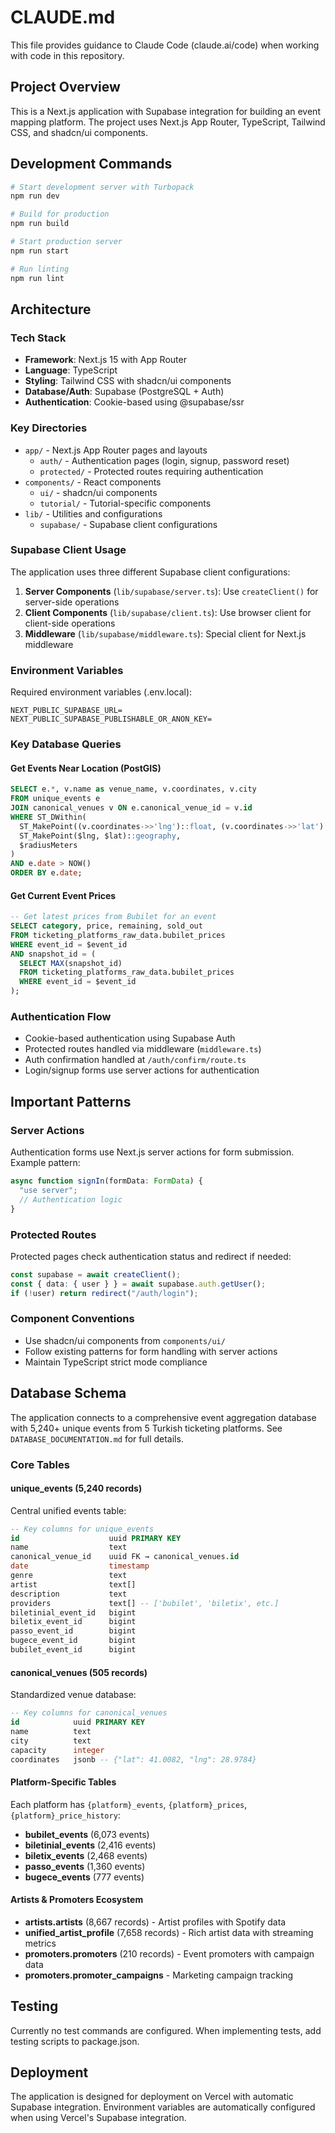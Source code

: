 # CLAUDE.md

This file provides guidance to Claude Code (claude.ai/code) when working with code in this repository.

## Project Overview

This is a Next.js application with Supabase integration for building an event mapping platform. The project uses Next.js App Router, TypeScript, Tailwind CSS, and shadcn/ui components.

## Development Commands

```bash
# Start development server with Turbopack
npm run dev

# Build for production
npm run build

# Start production server
npm run start

# Run linting
npm run lint
```

## Architecture

### Tech Stack
- **Framework**: Next.js 15 with App Router
- **Language**: TypeScript
- **Styling**: Tailwind CSS with shadcn/ui components
- **Database/Auth**: Supabase (PostgreSQL + Auth)
- **Authentication**: Cookie-based using @supabase/ssr

### Key Directories
- `app/` - Next.js App Router pages and layouts
  - `auth/` - Authentication pages (login, signup, password reset)
  - `protected/` - Protected routes requiring authentication
- `components/` - React components
  - `ui/` - shadcn/ui components
  - `tutorial/` - Tutorial-specific components
- `lib/` - Utilities and configurations
  - `supabase/` - Supabase client configurations

### Supabase Client Usage

The application uses three different Supabase client configurations:

1. **Server Components** (`lib/supabase/server.ts`): Use `createClient()` for server-side operations
2. **Client Components** (`lib/supabase/client.ts`): Use browser client for client-side operations
3. **Middleware** (`lib/supabase/middleware.ts`): Special client for Next.js middleware

### Environment Variables

Required environment variables (.env.local):
```
NEXT_PUBLIC_SUPABASE_URL=
NEXT_PUBLIC_SUPABASE_PUBLISHABLE_OR_ANON_KEY=
```

### Key Database Queries

#### Get Events Near Location (PostGIS)
```sql
SELECT e.*, v.name as venue_name, v.coordinates, v.city
FROM unique_events e
JOIN canonical_venues v ON e.canonical_venue_id = v.id
WHERE ST_DWithin(
  ST_MakePoint((v.coordinates->>'lng')::float, (v.coordinates->>'lat')::float)::geography,
  ST_MakePoint($lng, $lat)::geography,
  $radiusMeters
)
AND e.date > NOW()
ORDER BY e.date;
```

#### Get Current Event Prices
```sql
-- Get latest prices from Bubilet for an event
SELECT category, price, remaining, sold_out
FROM ticketing_platforms_raw_data.bubilet_prices
WHERE event_id = $event_id
AND snapshot_id = (
  SELECT MAX(snapshot_id) 
  FROM ticketing_platforms_raw_data.bubilet_prices 
  WHERE event_id = $event_id
);
```

### Authentication Flow

- Cookie-based authentication using Supabase Auth
- Protected routes handled via middleware (`middleware.ts`)
- Auth confirmation handled at `/auth/confirm/route.ts`
- Login/signup forms use server actions for authentication

## Important Patterns

### Server Actions
Authentication forms use Next.js server actions for form submission. Example pattern:
```typescript
async function signIn(formData: FormData) {
  "use server";
  // Authentication logic
}
```

### Protected Routes
Protected pages check authentication status and redirect if needed:
```typescript
const supabase = await createClient();
const { data: { user } } = await supabase.auth.getUser();
if (!user) return redirect("/auth/login");
```

### Component Conventions
- Use shadcn/ui components from `components/ui/`
- Follow existing patterns for form handling with server actions
- Maintain TypeScript strict mode compliance

## Database Schema

The application connects to a comprehensive event aggregation database with 5,240+ unique events from 5 Turkish ticketing platforms. See `DATABASE_DOCUMENTATION.md` for full details.

### Core Tables

#### unique_events (5,240 records)
Central unified events table:
```sql
-- Key columns for unique_events
id                    uuid PRIMARY KEY
name                  text
canonical_venue_id    uuid FK → canonical_venues.id
date                  timestamp
genre                 text
artist                text[]
description           text
providers             text[] -- ['bubilet', 'biletix', etc.]
biletinial_event_id   bigint
biletix_event_id      bigint
passo_event_id        bigint
bugece_event_id       bigint
bubilet_event_id      bigint
```

#### canonical_venues (505 records)
Standardized venue database:
```sql
-- Key columns for canonical_venues
id            uuid PRIMARY KEY
name          text
city          text
capacity      integer
coordinates   jsonb -- {"lat": 41.0082, "lng": 28.9784}
```

#### Platform-Specific Tables
Each platform has `{platform}_events`, `{platform}_prices`, `{platform}_price_history`:
- **bubilet_events** (6,073 events)
- **biletinial_events** (2,416 events)
- **biletix_events** (2,468 events)
- **passo_events** (1,360 events)
- **bugece_events** (777 events)

#### Artists & Promoters Ecosystem
- **artists.artists** (8,667 records) - Artist profiles with Spotify data
- **unified_artist_profile** (7,658 records) - Rich artist data with streaming metrics
- **promoters.promoters** (210 records) - Event promoters with campaign data
- **promoters.promoter_campaigns** - Marketing campaign tracking

## Testing

Currently no test commands are configured. When implementing tests, add testing scripts to package.json.

## Deployment

The application is designed for deployment on Vercel with automatic Supabase integration. Environment variables are automatically configured when using Vercel's Supabase integration.